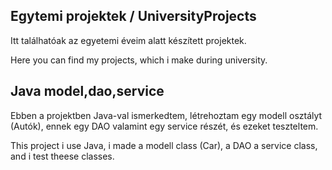 ## Egytemi projektek / UniversityProjects

Itt találhatóak az egyetemi éveim alatt készített projektek.

Here you can find my projects, which i make during university.






## Java model,dao,service

Ebben a projektben Java-val ismerkedtem, létrehoztam egy modell osztályt (Autók), ennek egy DAO valamint egy service részét, és ezeket teszteltem.

This project i use Java, i made a modell class (Car), a DAO a service class, and i test theese classes.
